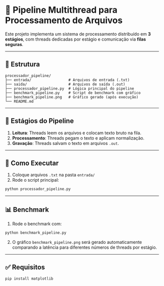 
# 🧵 Pipeline Multithread para Processamento de Arquivos

Este projeto implementa um sistema de processamento distribuído em **3 estágios**, com threads dedicadas por estágio e comunicação via **filas seguras**.

---

## 📁 Estrutura

```
processador_pipeline/
├── entrada/                 # Arquivos de entrada (.txt)
├── saida/                   # Arquivos de saída (.out)
├── processador_pipeline.py  # Lógica principal do pipeline
├── benchmark_pipeline.py    # Script de benchmark com gráfico
├── benchmark_pipeline.png   # Gráfico gerado (após execução)
└── README.md
```

---

## 🔁 Estágios do Pipeline

1. **Leitura**: Threads leem os arquivos e colocam texto bruto na fila.
2. **Processamento**: Threads pegam o texto e aplicam normalização.
3. **Gravação**: Threads salvam o texto em arquivos `.out`.

---

## 🚀 Como Executar

1. Coloque arquivos `.txt` na pasta `entrada/`
2. Rode o script principal:

```bash
python processador_pipeline.py
```

---

## 📊 Benchmark

1. Rode o benchmark com:

```bash
python benchmark_pipeline.py
```

2. O gráfico `benchmark_pipeline.png` será gerado automaticamente comparando a latência para diferentes números de threads por estágio.

---

## ✅ Requisitos

```bash
pip install matplotlib
```